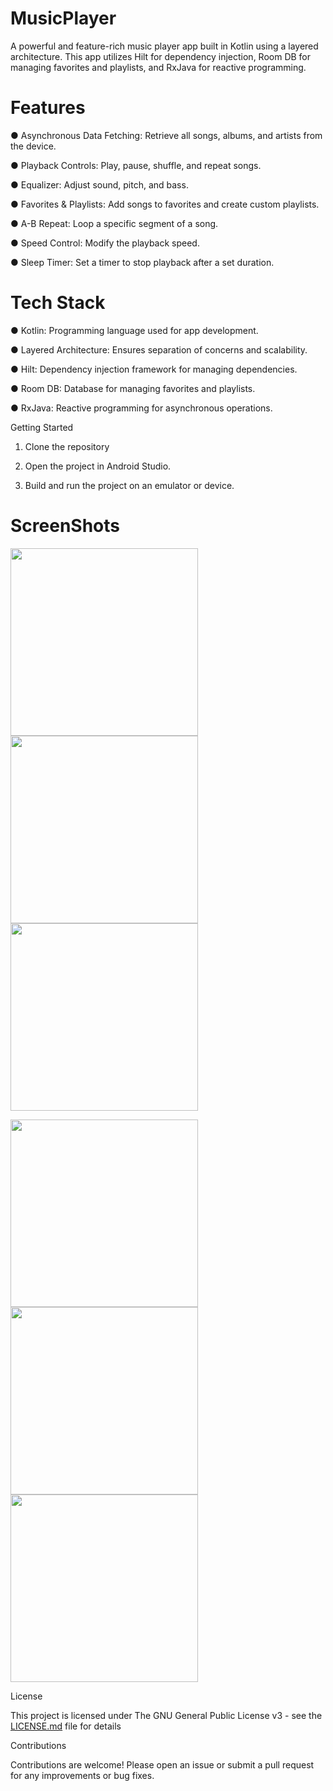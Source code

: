 # MusicPlayer

A powerful and feature-rich music player app built in Kotlin using a layered architecture. This app utilizes Hilt for dependency injection, Room DB for managing favorites and playlists, and RxJava for reactive programming.

# Features

● Asynchronous Data Fetching: Retrieve all songs, albums, and artists from the device.

● Playback Controls: Play, pause, shuffle, and repeat songs.

● Equalizer: Adjust sound, pitch, and bass.

● Favorites & Playlists: Add songs to favorites and create custom playlists.

● A-B Repeat: Loop a specific segment of a song.

● Speed Control: Modify the playback speed.

● Sleep Timer: Set a timer to stop playback after a set duration.

# Tech Stack

● Kotlin: Programming language used for app development.

● Layered Architecture: Ensures separation of concerns and scalability.

● Hilt: Dependency injection framework for managing dependencies.

● Room DB: Database for managing favorites and playlists.

● RxJava: Reactive programming for asynchronous operations.

Getting Started

1. Clone the repository

2. Open the project in Android Studio.

3. Build and run the project on an emulator or device.

# ScreenShots
<p align="start">
  <img src="https://github.com/user-attachments/assets/41e904b4-2c57-458c-889a-911ec517d84a" width="300">
  <img src="https://github.com/user-attachments/assets/b2cb0111-3946-453b-802d-dc38c8552bec" width="300">
  <img src="https://github.com/user-attachments/assets/e5eaeedd-43de-44b5-8d13-c6b8d814ff99" width="300">
</p>

<p align="start">
  <img src="https://github.com/user-attachments/assets/85c674ef-418c-416e-b4b7-07209b270749" width="300">
  <img src="https://github.com/user-attachments/assets/ad45967e-5f5d-45f0-afb8-d4b9005b9e6b" width="300">
  <img src="https://github.com/user-attachments/assets/89b53497-0d8f-4bde-8d14-e1c194157641" width="300">
</p>

License

This project is licensed under The GNU General Public License v3 - see the [LICENSE.md](LICENSE.md) file for details

Contributions

Contributions are welcome! Please open an issue or submit a pull request for any improvements or bug fixes.
